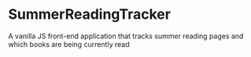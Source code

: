 # SummerReadingTracker

A vanilla JS front-end application that tracks summer reading pages and which books are being currently read
